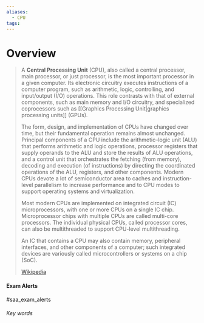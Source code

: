 ```yaml
---
aliases:
  - CPU
tags:
---
```

# Overview
> A **Central Processing Unit** (CPU), also called a central processor, main processor, or just processor, is the most important processor in a given computer. Its electronic circuitry executes instructions of a computer program, such as arithmetic, logic, controlling, and input/output (I/O) operations. This role contrasts with that of external components, such as main memory and I/O circuitry, and specialized coprocessors such as [[Graphics Processing Unit|graphics processing units]] (GPUs).
>
> The form, design, and implementation of CPUs have changed over time, but their fundamental operation remains almost unchanged. Principal components of a CPU include the arithmetic–logic unit (ALU) that performs arithmetic and logic operations, processor registers that supply operands to the ALU and store the results of ALU operations, and a control unit that orchestrates the fetching (from memory), decoding and execution (of instructions) by directing the coordinated operations of the ALU, registers, and other components. Modern CPUs devote a lot of semiconductor area to caches and instruction-level parallelism to increase performance and to CPU modes to support operating systems and virtualization.
>
> Most modern CPUs are implemented on integrated circuit (IC) microprocessors, with one or more CPUs on a single IC chip. Microprocessor chips with multiple CPUs are called multi-core processors. The individual physical CPUs, called processor cores, can also be multithreaded to support CPU-level multithreading.
>
> An IC that contains a CPU may also contain memory, peripheral interfaces, and other components of a computer; such integrated devices are variously called microcontrollers or systems on a chip (SoC).
>
> [Wikipedia](https://en.wikipedia.org/wiki/Central%20processing%20unit)



#### Exam Alerts
#saa_exam_alerts


###### Key words
